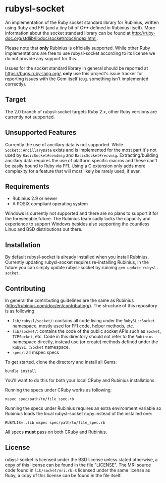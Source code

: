 # rubysl-socket

An implementation of the Ruby socket standard library for Rubinius, written
using Ruby and FFI (and a tiny bit of C++ defined in Rubinius itself). More
information about the socket standard library can be found at
<http://ruby-doc.org/stdlib/libdoc/socket/rdoc/index.html>.

Please note that **only** Rubinius is officially supported. While other Ruby
implementations are free to use rubysl-socket according to its license we do not
provide any support for this.

Issues for the socket standard library in general should be reported at
<https://bugs.ruby-lang.org/>, **only** use this project's issue tracker for
reporting issues with the Gem itself (e.g. something isn't implemented
correctly).

## Target

The 2.0 branch of rubysl-socket targets Ruby 2.x, other Ruby versions are
currently not supported.

## Unsupported Features

Currently the use of ancillary data is not supported. While
`Socket::AncillaryData` exists and is implemented for the most part it's not
used by `BasicSocket#sendmsg` and `BasicSocket#recvmsg`. Extracting/building
ancillary data requires the use of platform specific macros and these can't be
easily bound to Ruby via FFI. Using a C extension only adds more complexity for
a feature that will most likely be rarely used, if ever.

## Requirements

* Rubinius 2.9 or newer
* A POSIX compliant operating system

Windows is currently not supported and there are no plans to support it for the
foreseeable future. The Rubinius team sadly lacks the capacity and experience to
support Windows besides also supporting the countless Linux and BSD
distributions out there.

## Installation

By default rubysl-socket is already installed when you install Rubinius.
Currently updating rubysl-socket requires re-installing Rubinius, in the future
you can simply update rubysl-socket by running `gem update rubysl-socket`.

## Contributing

In general the contributing guidelines are the same as Rubinius
(<http://rubinius.com/doc/en/contributing/>). The structure of this repository
is as following:

* `lib/rubysl/socket/`: contains all code living under the `RubySL::Socket`
  namespace, mostly used for FFI code, helper methods, etc.
* `lib/socket/`: contains the code of the public socket APIs such as `Socket`,
  `TCPSocket`, etc. Code in this directory should not refer to the `Rubinius`
  namespace directly, instead use (or create) methods defined under the
  `RubySL::Socket` namespace.
* `spec/`: all mspec specs

To get started, clone the directory and install all Gems:

    bundle install

You'll want to do this for both your local CRuby and Rubinius installations.

Running the specs under CRuby works as following:

    mspec spec/path/to/file_spec.rb

Running the specs under Rubinius requires an extra environment variable so
Rubinius loads the local rubysl-socket copy instead of the installed one:

    RUBYLIB=.:lib mspec spec/path/to/file_spec.rb

All specs **must** pass on both CRuby and Rubinius.

## License

rubysl-socket is licensed under the BSD license unless stated otherwise, a copy
of this license can be found in the file "LICENSE". The MRI source code found in
`lib/socket/mri.rb` is licensed under the same license as Ruby, a copy of this
license can be found in the file itself.
